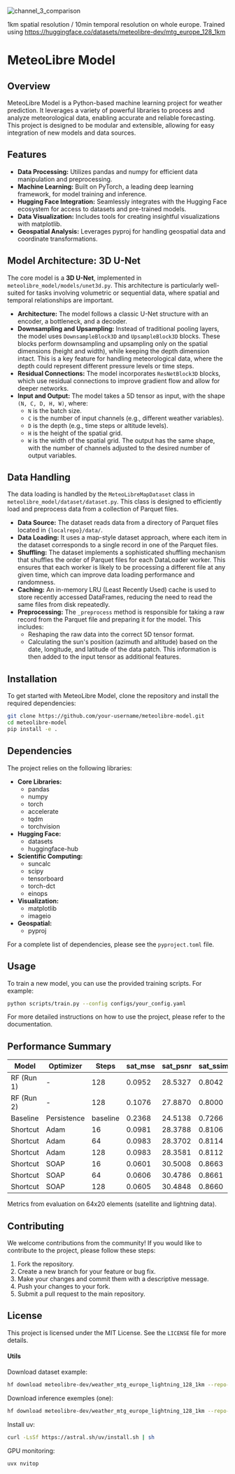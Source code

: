 
![channel_3_comparison](https://github.com/user-attachments/assets/bf4fca7d-8218-4be8-9efa-4d0b092496e8)

1km spatial resolution / 10min temporal resolution on whole europe.
Trained using https://huggingface.co/datasets/meteolibre-dev/mtg_europe_128_1km

# MeteoLibre Model

## Overview

MeteoLibre Model is a Python-based machine learning project for weather prediction. It leverages a variety of powerful libraries to process and analyze meteorological data, enabling accurate and reliable forecasting. This project is designed to be modular and extensible, allowing for easy integration of new models and data sources.

## Features

- **Data Processing:** Utilizes pandas and numpy for efficient data manipulation and preprocessing.
- **Machine Learning:** Built on PyTorch, a leading deep learning framework, for model training and inference.
- **Hugging Face Integration:** Seamlessly integrates with the Hugging Face ecosystem for access to datasets and pre-trained models.
- **Data Visualization:** Includes tools for creating insightful visualizations with matplotlib.
- **Geospatial Analysis:** Leverages pyproj for handling geospatial data and coordinate transformations.

## Model Architecture: 3D U-Net

The core model is a **3D U-Net**, implemented in `meteolibre_model/models/unet3d.py`. This architecture is particularly well-suited for tasks involving volumetric or sequential data, where spatial and temporal relationships are important.

- **Architecture:** The model follows a classic U-Net structure with an encoder, a bottleneck, and a decoder.
- **Downsampling and Upsampling:** Instead of traditional pooling layers, the model uses `DownsampleBlock3D` and `UpsampleBlock3D` blocks. These blocks perform downsampling and upsampling only on the spatial dimensions (height and width), while keeping the depth dimension intact. This is a key feature for handling meteorological data, where the depth could represent different pressure levels or time steps.
- **Residual Connections:** The model incorporates `ResNetBlock3D` blocks, which use residual connections to improve gradient flow and allow for deeper networks.
- **Input and Output:** The model takes a 5D tensor as input, with the shape `(N, C, D, H, W)`, where:
    - `N` is the batch size.
    - `C` is the number of input channels (e.g., different weather variables).
    - `D` is the depth (e.g., time steps or altitude levels).
    - `H` is the height of the spatial grid.
    - `W` is the width of the spatial grid.
The output has the same shape, with the number of channels adjusted to the desired number of output variables.

## Data Handling

The data loading is handled by the `MeteoLibreMapDataset` class in `meteolibre_model/dataset/dataset.py`. This class is designed to efficiently load and preprocess data from a collection of Parquet files.

- **Data Source:** The dataset reads data from a directory of Parquet files located in `{localrepo}/data/`.
- **Data Loading:** It uses a map-style dataset approach, where each item in the dataset corresponds to a single record in one of the Parquet files.
- **Shuffling:** The dataset implements a sophisticated shuffling mechanism that shuffles the order of Parquet files for each DataLoader worker. This ensures that each worker is likely to be processing a different file at any given time, which can improve data loading performance and randomness.
- **Caching:** An in-memory LRU (Least Recently Used) cache is used to store recently accessed DataFrames, reducing the need to read the same files from disk repeatedly.
- **Preprocessing:** The `_preprocess` method is responsible for taking a raw record from the Parquet file and preparing it for the model. This includes:
    - Reshaping the raw data into the correct 5D tensor format.
    - Calculating the sun's position (azimuth and altitude) based on the date, longitude, and latitude of the data patch. This information is then added to the input tensor as additional features.

## Installation

To get started with MeteoLibre Model, clone the repository and install the required dependencies:

```bash
git clone https://github.com/your-username/meteolibre-model.git
cd meteolibre-model
pip install -e .
```

## Dependencies

The project relies on the following libraries:

- **Core Libraries:**
  - pandas
  - numpy
  - torch
  - accelerate
  - tqdm
  - torchvision
- **Hugging Face:**
  - datasets
  - huggingface-hub
- **Scientific Computing:**
  - suncalc
  - scipy
  - tensorboard
  - torch-dct
  - einops
- **Visualization:**
  - matplotlib
  - imageio
- **Geospatial:**
  - pyproj

For a complete list of dependencies, please see the `pyproject.toml` file.

## Usage

To train a new model, you can use the provided training scripts. For example:

```bash
python scripts/train.py --config configs/your_config.yaml
```

For more detailed instructions on how to use the project, please refer to the documentation.

## Performance Summary

| Model          | Optimizer | Steps  | sat_mse | sat_psnr | sat_ssim | light_mae | light_precision | light_recall | light_f1 | light_iou |
|----------------|-----------|--------|---------|----------|----------|-----------|-----------------|--------------|----------|-----------|
| RF (Run 1)     | -         | 128    | 0.0952  | 28.5327  | 0.8042   | 0.0221    | 0.5482          | 0.6535       | 0.5950   | -         |
| RF (Run 2)     | -         | 128    | 0.1076  | 27.8870  | 0.8000   | 0.0221    | 0.5157          | 0.6454       | 0.5724   | -         |
| Baseline       | Persistence| baseline| 0.2368 | 24.5138  | 0.7266   | 0.0154    | 0.6714          | 0.6665       | 0.6678   | 0.1023    |
| Shortcut       | Adam      | 16     | 0.0981  | 28.3788  | 0.8106   | 0.0216    | 0.6339          | 0.5192       | 0.5686   | 0.0791    |
| Shortcut       | Adam      | 64     | 0.0983  | 28.3702  | 0.8114   | 0.0207    | 0.6609          | 0.5304       | 0.5860   | 0.0791    |
| Shortcut       | Adam      | 128    | 0.0983  | 28.3581  | 0.8112   | 0.0208    | 0.6518          | 0.5208       | 0.5769   | 0.0791    |
| Shortcut       | SOAP      | 16     | 0.0601  | 30.5008  | 0.8663   | 0.0156    | 0.8654          | 0.6958       | 0.7710   | 0.0818    |
| Shortcut       | SOAP      | 64     | 0.0606  | 30.4786  | 0.8661   | 0.0151    | 0.8658          | 0.6879       | 0.7663   | 0.0818    |
| Shortcut       | SOAP      | 128    | 0.0605  | 30.4848  | 0.8660   | 0.0151    | 0.8635          | 0.6886       | 0.7656   | 0.0818    |

Metrics from evaluation on 64x20 elements (satellite and lightning data).

## Contributing

We welcome contributions from the community! If you would like to contribute to the project, please follow these steps:

1. Fork the repository.
2. Create a new branch for your feature or bug fix.
3. Make your changes and commit them with a descriptive message.
4. Push your changes to your fork.
5. Submit a pull request to the main repository.

## License

This project is licensed under the MIT License. See the `LICENSE` file for more details.

#### Utils

Download dataset example:

```bash
hf download meteolibre-dev/weather_mtg_europe_lightning_128_1km --repo-type dataset --local-dir .
```

Download inference exemples (one):
```bash
hf download meteolibre-dev/weather_mtg_europe_lightning_128_1km --repo-type dataset --local-dir . data_inference_full/2025-10-20_09-00_full.h5
```

Install uv:
```bash
curl -LsSf https://astral.sh/uv/install.sh | sh
```


GPU monitoring:
```bash
uvx nvitop
```